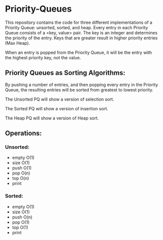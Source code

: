 # Priority-Queues

This repository contains the code for three different implementations of a Priority Queue: unsorted, sorted, and heap. 
Every entry in each Priority Queue consists of a <key, value> pair. The key is an integer and determines the priority of the entry. Keys that are greater result in higher priority entries (Max Heap).

When an entry is popped from the Priority Queue, it will be the entry with the highest priority key, not the value.

Priority Queues as Sorting Algorithms:
--------------------------------------
By pushing a number of entries, and then popping every entry in the Priority Queue, the resulting entries will be sorted from greatest to lowest priority.

The Unsorted PQ will show a version of selection sort.

The Sorted PQ will show a version of insertion sort.

The Heap PQ will show a version of Heap sort.

Operations:
-----------
### Unsorted: ###
  - empty O(1)
  - size O(1)
  - push O(1)
  - pop O(n)
  - top O(n)
  - print

### Sorted: ###
  - empty O(1)
  - size O(1)
  - push O(n)
  - pop O(1)
  - top O(1)
  - print
